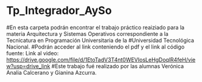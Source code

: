 # Tp_Integrador_AySo
#En esta carpeta podrán encontrar el trabajo práctico reaiziado para la materia Arquitectura y Sistemas Operativos correspondiente a la Tecnicatura en Programación Universitaria de la #Universidad Tecnológica Nacional.
#Podrán acceder al link conteniendo el pdf y el link al código fuente: 
Link al video: https://drive.google.com/file/d/1EtoTadV3T4nt0WEVIosLeHgDoqlR4feH/view?usp=drive_link
#Este trabajo fué realizado por las alumnas Verónica Analia Calcerano y Gianina Azcurra.
